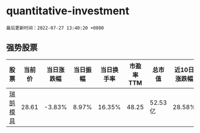 # quantitative-investment

`最后更新时间：2022-07-27 13:40:20 +0800`

## 强势股票

|股票|当前价|当日涨跌幅|当日振幅|当日换手率|市盈率TTM|总市值|近10日涨跌幅|
|----|----|----|----|----|----|----|----|
|[瑞鹄模具](https://xueqiu.com/S/SZ002997)|28.61|-3.83%|8.97%|16.35%|48.25|52.53亿|28.58%|
